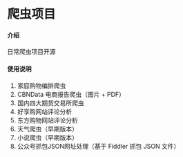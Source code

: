 # 爬虫项目

#### 介绍
日常爬虫项目开源

#### 使用说明

1.  家庭购物编排爬虫
2.  CBNData 电商报告爬虫（图片 + PDF）
3.  国内四大期货交易所爬虫
4.  好享购网站评论分析
5.  东方购物网站评论分析
6.  天气爬虫（早期版本）
7.  小说爬虫（早期版本）
8.  公众号抓包JSON网址处理（基于 Fiddler 抓包 JSON 文件）
